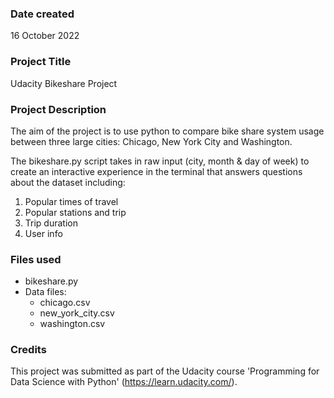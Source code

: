 ### Date created
16 October 2022

### Project Title
Udacity Bikeshare Project

### Project Description

The aim of the project is to use python to compare bike share system usage between three large cities: Chicago, New York City and Washington.

The bikeshare.py script takes in raw input (city, month & day of week) to create an interactive experience in the terminal that answers questions about the dataset including:

1. Popular times of travel
2. Popular stations and trip
3. Trip duration
4. User info


### Files used
* bikeshare.py
* Data files:
    - chicago.csv
    - new_york_city.csv
    - washington.csv

### Credits
This project was submitted as part of the Udacity course 'Programming for Data Science with Python' (https://learn.udacity.com/).
